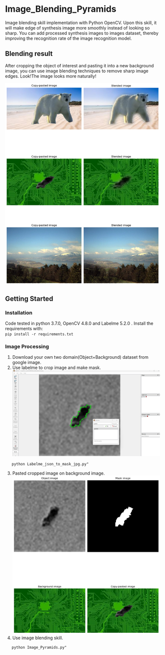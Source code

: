 # Image_Blending_Pyramids
Image blending skill implementation with Python OpenCV.
Upon this skill, it will make edge of synthesis image more smoothly instead of looking so sharp.
You can add processed synthesis images to images dataset, thereby improving the recognition rate of the image recognition model. 

## Blending result
After cropping the object of interest and pasting it into a new background image, you can use image blending techniques to remove sharp image edges.
Look!The image looks more naturally!

![](data/Result.png)

## Getting Started
### Installation
Code tested in python 3.7.0, OpenCV 4.8.0 and  Labelme 5.2.0 .
Install the requirements with:\
`pip install -r requirements.txt`

### Image Processing
1. Download your own two domain(Object+Background) dataset from google image.
2. Use labelme to crop image and make mask.
![](data/labelme.png)
```
   python Labelme_json_to_mask_jpg.py"
```
3. Pasted cropped image on background image.
![](data/process.png)
4. Use image blending skill.
```
   python Image_Pyramids.py"
```
